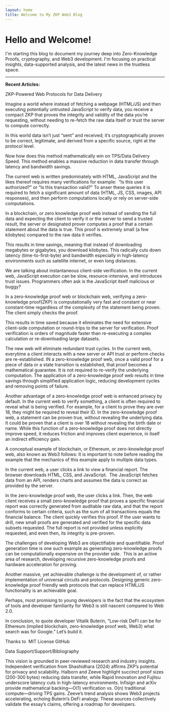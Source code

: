 ```yaml
---
layout: home
title: Welcome to My ZKP Web3 Blog
---
```


# Hello and Welcome!

I'm starting this blog to document my journey deep into Zero-Knowledge Proofs, cryptography, and Web3 development. I'm focusing on practical insights, data-supported analysis, and the latest news in the trustless space.

---

**Recent Articles:**

ZKP-Powered Web Protocols for Data Delivery

Imagine a world where instead of fetching a webpage (HTML/JS) and then executing potentially untrusted JavaScript to verify data, you receive a compact ZKP that proves the integrity and validity of the data you’re requesting, without needing to re-fetch the raw data itself or trust the server to compute correctly.

In this world data isn’t just “sent” and received; it’s cryptographically proven to be correct, legitimate, and derived from a specific source, right at the protocol level.

Now how does this method mathematically win on TPS/Data Delivery Speed. This method enables a massive reduction in data transfer through latency and bandwidth savings. 

The current web is written predominately with HTML, JavaScript and the likes thereof requires many verifications for example:  “Is this user authorized?” or “Is this transaction valid?” To anser these queries it is required to fetch a significant amount of data (HTML, JS, CSS, images, API responses), and then perform computations locally or rely on server-side computations.

In a blockchain, or zero knowledge proof web instead of sending the full data and expecting the client to verify it or the server to send a trusted result, the server or designated prover computes a proof that a certain statement about the data is true. This proof is extremely small (a few kilobytes) compared to the raw data it verifies.

This results in time savings, meaning that instead of downloading megabytes or gigabytes, you download kilobytes. This radically cuts down latency (time-to-first-byte) and bandwidth especially in high-latency environments such as satellite internet, or even long distances.

We are talking about instantaneous client-side verification. In the current web, JavaScript execution can be slow, resource-intensive, and introduces trust issues. Programmers often ask is the JavaScript itself malicious or buggy?

In a zero-knowledge proof web or blockchain web, verifying a zero-knowledge proof(ZKP) is computationally very fast and constant or near constant-time regardless of the complexity of the statement being proven. The client simply checks the proof. 

This results in time saved because it eliminates the need for extensive client-side computation or round-trips to the server for verification. Proof verification is orders of magnitude faster than re-executing a complex calculation or re-downloading large datasets.

The new web will eliminate redundant trust cycles. In the current web, everytime a client interacts with a new server or API trust or perform checks are re-established. IN a zero-knowledge proof web, once a valid proof for a piece of data or a state transition is established, that proof becomes a mathematical guarantee. It is not required to re-verify the underlying computation.
The application of a zero-knowledge proof web results in time savings through simplified application logic, reducing development cycles and removing points of failure.

Another advantage of a zero-knowledge proof web is enhanced privacy by default. In the current web to verify something, a client is often required to reveal what is being verified. For example, for a client to prove they are over 18, they might be required to reveal their ID. In the zero-knowledge proof web, a statement can be proven true, without revealing the underlying data. It could be proven that a client is over 18 without revealing the birth date or name. While this function of a zero-knowledge proof does not directly improve speed, it reduces friction and improves client experience, in itself an indirect efficiency gain.

A conceptual example of blockchain, or Ethereum, or zero-knowledge proof web, also known as Web3 follows: It is important to note before reading the example that the mechanics of this example apply to multiple data types. 

In the current web, a user clicks a link to view a financial report. The browser downloads HTML, CSS, and JavaScript.  The JavaScript fetches data from an API, renders charts and assumes the data is correct as provided by the server.

In the zero-knowledge proof web, the user clicks a link. Then, the web client receives a small zero-knowledge proof that proves a specific financial report was correctly generated from auditable raw data, and that the report conforms to certain criteria, such as the sum of all transactions equals the financial balance. The client quickly verifies this proof. If the user wants to drill, new small proofs are generated and verified for the specific data subsets requested. The full report is not provided unless explicitly requested, and even then, its integrity is pre-proven.

The challenges of developing Web3 are objectifiable and quantifiable. Proof generation time is one such example as generating zero-knowledge proofs can be computationally expensive on the provider side.  This is an active area of research, developing recursive zero-knowledge proofs and hardware acceleration for proving.  

Another massive, yet achievable challenge is the development of, or rather implementation of universal circuits and protocols. Designing generic zero-knowledge proof friendly web protocols that can replace HTML/JS functionality is an achievable goal.

Perhaps, most promising to young developers is the fact that the ecosystem of tools and developer familiarity for Web3 is still nascent compared to Web 2.0.

In conclusion, to quote developer Vitalik Buterin, “Low-risk DeFI can be for Ethereum (implied blockchain, zero-knowledge proof web, Web3) what search was for Google.” Let’s build it.

Thanks to  MIT License GitHub

Data Support/Support/Bibliography

This vision is grounded in peer-reviewed research and industry insights. Independent verification from Shashidhara (2024) affirms ZKP’s potential for privacy and scalability. Halborn and Zeeve highlight succinct proof sizes (200-300 bytes) reducing data transfer, while Rapid Innovation and Fujitsu underscore latency cuts in high-latency environments. Infisign and arXiv provide mathematical backing—O(1) verification vs. O(n) traditional compute—driving TPS gains. Zeeve’s trend analysis shows Web3 projects accelerating, echoing Buterin’s DeFi analogy. These sources collectively validate the essay’s claims, offering a roadmap for developers.





